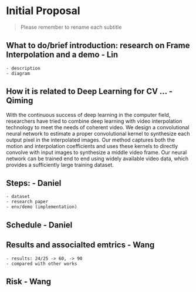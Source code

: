 # Initial Proposal

> Please remember to rename each subtitle 

## What to do/brief introduction: research on Frame Interpolation and a demo - Lin 
    - description
    - diagram  

## How it is related to Deep Learning for CV ...  - Qiming 

With the continuous success of deep learning in the computer field, researchers have tried to combine deep learning with video interpolation technology to meet the needs of coherent video. We design a convolutional neural network to estimate a proper convolutional kernel to synthesize each output pixel in the interpolated images. Our method captures both the motion and interpolation coefficients and uses these kernels to directly convolve with input images to synthesize a middle video frame. Our neural network can be trained end to end using widely available video data, which provides a sufficiently large training dataset. 


## Steps: - Daniel 
    - dataset 
    - research paper 
    - env/demo (implementation)  

## Schedule - Daniel  

## Results and associalted emtrics - Wang
    - results: 24/25 -> 60, -> 90
    - compared with other works  

## Risk - Wang  